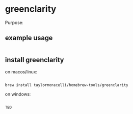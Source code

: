 # greenclarity

Purpose:


## example usage

```bash


```

## install greenclarity


on macos/linux:
```bash

brew install taylormonacelli/homebrew-tools/greenclarity

```


on windows:

```powershell

TBD

```
